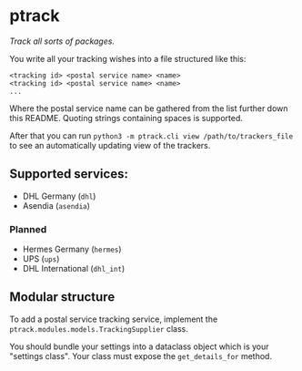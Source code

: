 # ptrack
*Track all sorts of packages.*

You write all your tracking wishes into a file structured like this:

```
<tracking id> <postal service name> <name>
<tracking id> <postal service name> <name>
...
```

Where the postal service name can be gathered from the list further down this README. Quoting strings containing spaces is supported.

After that you can run `python3 -m ptrack.cli view /path/to/trackers_file` to see an automatically updating view of the trackers.


## Supported services:

 - DHL Germany (`dhl`)
 - Asendia (`asendia`)

### Planned
 
 - Hermes Germany (`hermes`)
 - UPS (`ups`)
 - DHL International (`dhl_int`)

## Modular structure

To add a postal service tracking service, implement the `ptrack.modules.models.TrackingSupplier` class.

You should bundle your settings into a dataclass object which is your "settings class". Your class must expose
the `get_details_for` method.
